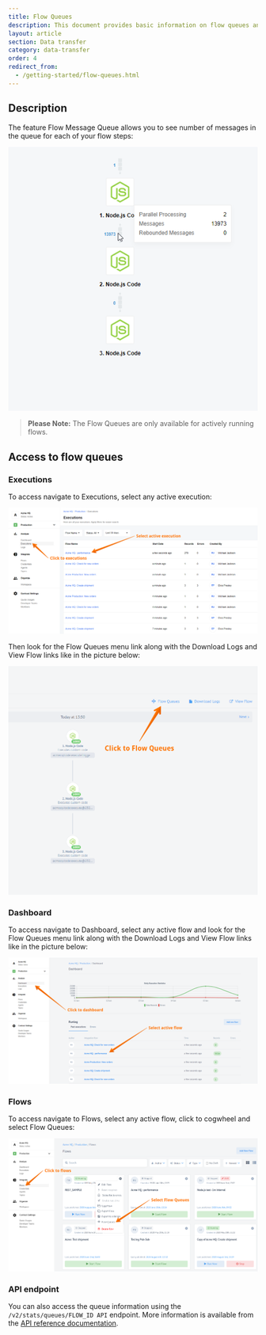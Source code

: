 ```yaml
---
title: Flow Queues
description: This document provides basic information on flow queues and how to use them.
layout: article
section: Data transfer
category: data-transfer
order: 4
redirect_from:
  - /getting-started/flow-queues.html
---
```


## Description

The feature Flow Message Queue allows you to see number of messages in the queue for each of your flow steps:

![Flow Queues](/assets/img/getting-started/flow-queues/flow-queues.png)

> **Please Note:**  The Flow Queues are only available for actively running flows.

## Access to flow queues

### Executions

To access navigate to Executions, select any active execution:

![Executions](/assets/img/getting-started/flow-queues/executions.png)

Then look for the Flow Queues menu link along with the Download Logs and View Flow links like in the picture below:

![Executions](/assets/img/getting-started/flow-queues/executions-flow-queues.png)

### Dashboard

To access navigate to Dashboard, select any active flow and look for the Flow Queues menu link along with the Download Logs and View Flow links like in the picture below:

![Dashboard](/assets/img/getting-started/flow-queues/dashboard.png)

### Flows

To access navigate to Flows, select any active flow, click to cogwheel and select Flow Queues:

![Flows](/assets/img/getting-started/flow-queues/flows.png)

### API endpoint

You can also access the queue information using the `/v2/stats/queues/FLOW_ID API` endpoint. More information is available from the [API reference documentation](https://api.elastic.io/docs/v2/#stats).
